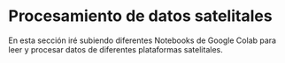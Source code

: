 # Procesamiento de datos satelitales

En esta sección iré subiendo diferentes Notebooks de Google Colab para leer y procesar datos de diferentes plataformas satelitales.
